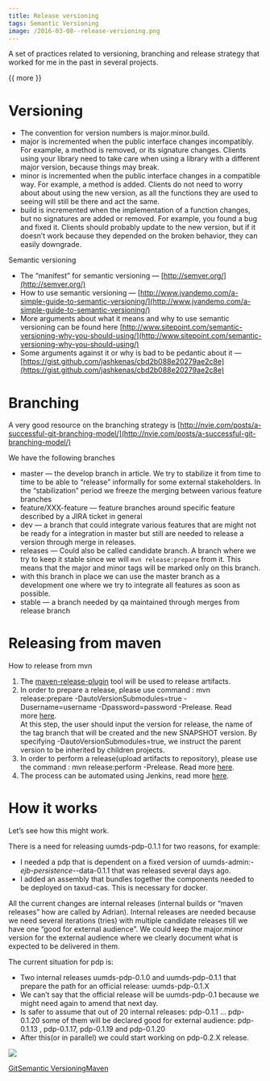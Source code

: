 ```yaml
---
title: Release versioning
tags: Semantic Versioning
image: /2016-03-08--release-versioning.png
---
```

A set of practices related to versioning, branching and release strategy that worked for me in the past in several projects.

{{ more }}

# Versioning

- The convention for version numbers is major.minor.build.
- major is incremented when the public interface changes incompatibly. For example, a method is removed, or its signature changes. Clients using your library need to take care when using a library with a different major version, because things may break.
- minor is incremented when the public interface changes in a compatible way. For example, a method is added. Clients do not need to worry about about using the new version, as all the functions they are used to seeing will still be there and act the same.
- build is incremented when the implementation of a function changes, but no signatures are added or removed. For example, you found a bug and fixed it. Clients should probably update to the new version, but if it doesn’t work because they depended on the broken behavior, they can easily downgrade.

Semantic versioning

- The “manifest” for semantic versioning — [http://semver.org/](http://semver.org/)
- How to use semantic versioning — [http://www.jvandemo.com/a-simple-guide-to-semantic-versioning/](http://www.jvandemo.com/a-simple-guide-to-semantic-versioning/)
- More arguments about what it means and why to use semantic versioning can be found here [http://www.sitepoint.com/semantic-versioning-why-you-should-using/](http://www.sitepoint.com/semantic-versioning-why-you-should-using/)
- Some arguments against it or why is bad to be pedantic about it — [https://gist.github.com/jashkenas/cbd2b088e20279ae2c8e](https://gist.github.com/jashkenas/cbd2b088e20279ae2c8e)

# Branching

A very good resource on the branching strategy is [http://nvie.com/posts/a-successful-git-branching-model/](http://nvie.com/posts/a-successful-git-branching-model/)

We have the following branches

- master — the develop branch in article. We try to stabilize it from time to time to be able to “release” informally for some external stakeholders. In the “stabilization” period we freeze the merging between various feature branches
- feature/XXX-feature — feature branches around specific feature described by a JIRA ticket in general
- dev — a branch that could integrate various features that are might not be ready for a integration in master but still are needed to release a version through merge in releases.
- releases — Could also be called candidate branch. A branch where we try to keep it stable since we will `mvn release:prepare` from it. This means that the major and minor tags will be marked only on this branch.
- with this branch in place we can use the master branch as a development one where we try to integrate all features as soon as possible.
- stable — a branch needed by qa maintained through merges from release branch

# Releasing from maven

How to release from mvn

1. The [maven-release-plugin](http://maven.apache.org/plugins/maven-release-plugin/) tool will be used to release artifacts.
2. In order to prepare a release, please use command : mvn release:prepare -DautoVersionSubmodules=true -Dusername=username -Dpassword=password -Prelease. Read more [here](http://maven.apache.org/maven-release/maven-release-plugin/examples/prepare-release.html).   
At this step, the user should input the version for release, the name of the tag branch that will be created and the new SNAPSHOT version. By specifying -DautoVersionSubmodules=true, we instruct the parent version to be inherited by children projects.
3. In order to perform a release(upload artifacts to repository), please use the command : mvn release:perform -Prelease. Read more [here](http://maven.apache.org/maven-release/maven-release-plugin/examples/perform-release.html).
4. The process can be automated using Jenkins, read more [here](https://wiki.jenkins-ci.org/display/JENKINS/M2+Release+Plugin).

# How it works

Let’s see how this might work.

There is a need for releasing uumds-pdp-0.1.1 for two reasons, for example:

- I needed a pdp that is dependent on a fixed version of uumds-admin:*-ejb-persistence-*-data-0.1.1 that was released several days ago.
- I added an assembly that bundles together the components needed to be deployed on taxud-cas. This is necessary for docker.

All the current changes are internal releases (internal builds or “maven releases” how are called by Adrian). Internal releases are needed because we need several iterations (tries) with multiple candidate releases till we have one “good for external audience”. We could keep the major.minor version for the external audience where we clearly document what is expected to be delivered in them.

The current situation for pdp is:

- Two internal releases uumds-pdp-0.1.0 and uumds-pdp-0.1.1 that prepare the path for an official release: uumds-pdp-0.1.X
- We can’t say that the official release will be uumds-pdp-0.1 because we might need again to amend that next day.
- Is safer to assume that out of 20 internal releases: pdp-0.1.1 … pdp-0.1.20 some of them will be declared good for external audience: pdp-0.1.13 , pdp-0.1.17, pdp-0.1.19 and pdp-0.1.20
- After this(or in parallel) we could start working on pdp-0.2.X release.

![](/2016-03-08--release-versioning.png)

[Git](https://medium.com/tag/git?source=post)[Semantic Versioning](https://medium.com/tag/semantic-versioning?source=post)[Maven](https://medium.com/tag/maven?source=post)